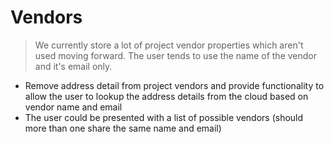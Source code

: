# Vendors

>We currently store a lot of project vendor properties which aren't used moving forward. The user tends to use the name of the vendor and it's email only.

* Remove address detail from project vendors and provide functionality to allow the user to lookup the address details from the cloud based on vendor name and email
* The user could be presented with a list of possible vendors (should more than one share the same name and email)
